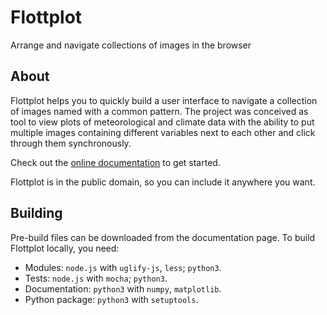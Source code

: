 # Flottplot

Arrange and navigate collections of images in the browser


## About

Flottplot helps you to quickly build a user interface to navigate a collection of images named with a common pattern.
The project was conceived as tool to view plots of meteorological and climate data with the ability to put multiple images containing different variables next to each other and click through them synchronously.

Check out the [online documentation](https://chpolste.github.io/flottplot/) to get started.

Flottplot is in the public domain, so you can include it anywhere you want.


## Building

Pre-build files can be downloaded from the documentation page.
To build Flottplot locally, you need:

- Modules: `node.js` with `uglify-js`, `less`; `python3`.
- Tests: `node.js` with `mocha`; `python3`.
- Documentation: `python3` with `numpy`, `matplotlib`.
- Python package: `python3` with `setuptools`.

